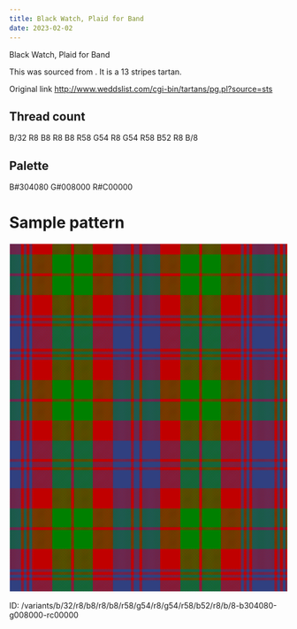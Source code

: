 ```yaml
---
title: Black Watch, Plaid for Band
date: 2023-02-02
---
```

Black Watch, Plaid for Band

This was sourced from <no value>.  It is a 13 stripes tartan.

Original link http://www.weddslist.com/cgi-bin/tartans/pg.pl?source=sts

## Thread count
B/32 R8 B8 R8 B8 R58 G54 R8 G54 R58 B52 R8 B/8

## Palette
B#304080 G#008000 R#C00000

# Sample pattern

![Tartan detail](tartan.png "B/32 R8 B8 R8 B8 R58 G54 R8 G54 R58 B52 R8 B/8 tartan")

ID: /variants/b/32/r8/b8/r8/b8/r58/g54/r8/g54/r58/b52/r8/b/8-b304080-g008000-rc00000